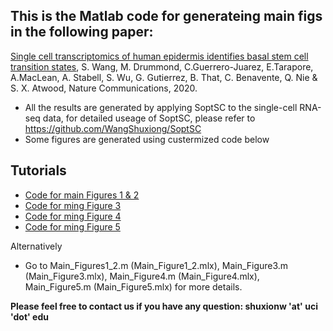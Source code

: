 ## This is the Matlab code for generateing main figs in the following paper:
[Single cell transcriptomics of human epidermis identifies basal stem cell transition states](https://www.nature.com/articles/s41467-020-18075-7),
S. Wang, M. Drummond, C.Guerrero-Juarez, E.Tarapore, A.MacLean, A. Stabell, S. Wu, G. Gutierrez, B. That, C. Benavente, Q. Nie & S. X. Atwood,
Nature Communications, 2020. 

* All the results are generated by applying SoptSC to the single-cell RNA-seq data, for detailed useage of SoptSC, please refer to
https://github.com/WangShuxiong/SoptSC
* Some figures are generated using custermized code below


## Tutorials
- [Code for main Figures 1 & 2](https://htmlpreview.github.io/?https://github.com/WangShuxiong/Human_Epi/blob/master/Main_Figure1_2.html)
- [Code for ming Figure 3](https://htmlpreview.github.io/?https://github.com/WangShuxiong/Human_Epi/blob/master/Main_Figure3.html)
- [Code for ming Figure 4](https://htmlpreview.github.io/?https://github.com/WangShuxiong/Human_Epi/blob/master/Main_Figure4.html)
- [Code for ming Figure 5](https://htmlpreview.github.io/?https://github.com/WangShuxiong/Human_Epi/blob/master/Main_Figure5.html)

Alternatively
- Go to Main_Figures1_2.m (Main_Figure1_2.mlx), Main_Figure3.m (Main_Figure3.mlx), Main_Figure4.m (Main_Figure4.mlx), Main_Figure5.m (Main_Figure5.mlx) for more details.

**Please feel free to contact us if you have any question: shuxionw 'at' uci 'dot' edu**

